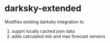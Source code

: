 # darksky-extended

Modifies existing darksky integration to 
1. supprt locally cached json data
2. adds calculated min and max forecast sensors
